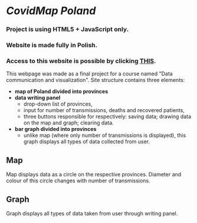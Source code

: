 # *CovidMap Poland*

### **Project is using HTML5 + JavaScript only.**
### **Website is made fully in Polish.**
### **Access to this website is possible by clicking [THIS](https://dojnik.github.io/covidmap/).** 

This webpage was made as a final project for a course named "Data communication and visualization".
Site structure contains three elements:
* **map of Poland divided into provinces**
* **data writing panel**
    * drop-down list of provinces,
    * input for number of transmissions, deaths and recovered patients,
    * three buttons responsible for respectively: saving data; drawing data on the map and graph; clearing data.
* **bar graph divided into provinces**
    * unlike map (where only number of transmissions is displayed), this graph displays all types of data collected from user.

## Map
Map displays data as a circle on the respective provinces. Diameter and colour of this circle changes with number of transmissions.

## Graph
Graph displays all types of data taken from user through writing panel.